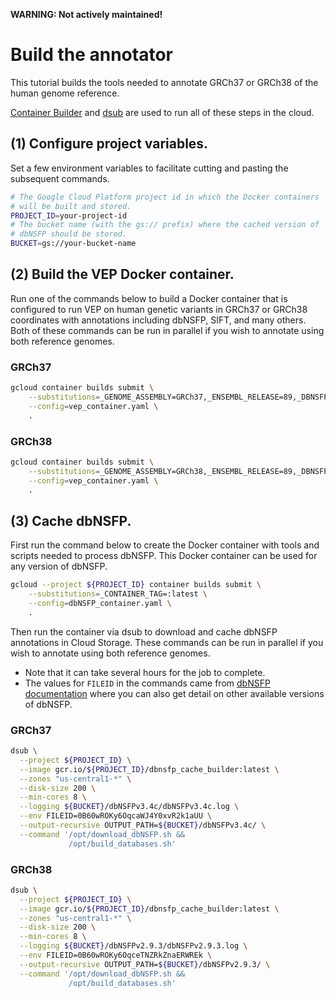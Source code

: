 **WARNING: Not actively maintained!**

Build the annotator
===================

This tutorial builds the tools needed to annotate GRCh37 or GRCh38 of the human
genome reference.

[Container Builder](https://cloud.google.com/container-builder/docs/overview)
and [dsub](https://github.com/googlegenomics/dsub) are used to run all of these
steps in the cloud.

## (1) Configure project variables.

Set a few environment variables to facilitate cutting and pasting the subsequent
commands.

``` bash
# The Google Cloud Platform project id in which the Docker containers
# will be built and stored.
PROJECT_ID=your-project-id
# The bucket name (with the gs:// prefix) where the cached version of
# dbNSFP should be stored.
BUCKET=gs://your-bucket-name
```

## (2) Build the VEP Docker container.

Run one of the commands below to build a Docker container that is configured to
run VEP on human genetic variants in GRCh37 or GRCh38 coordinates with
annotations including dbNSFP, SIFT, and many others. Both of these commands can
be run in parallel if you wish to annotate using both reference genomes.

### GRCh37

``` bash
gcloud container builds submit \
    --substitutions=_GENOME_ASSEMBLY=GRCh37,_ENSEMBL_RELEASE=89,_DBNSFP_BASE=${BUCKET}/dbNSFPv2.9.3/dbNSFP,_CONTAINER_SUFFIX=_89_grch37:latest \
    --config=vep_container.yaml \
    .
```

### GRCh38

``` bash
gcloud container builds submit \
    --substitutions=_GENOME_ASSEMBLY=GRCh38,_ENSEMBL_RELEASE=89,_DBNSFP_BASE=${BUCKET}/dbNSFPv3.4c/dbNSFP,_CONTAINER_SUFFIX=_89_grch38:latest \
    --config=vep_container.yaml \
    .
```
## (3) Cache dbNSFP.

First run the command below to create the Docker container with tools and
scripts needed to process dbNSFP. This Docker container can be used for any
version of dbNSFP.

``` bash
gcloud --project ${PROJECT_ID} container builds submit \
    --substitutions=_CONTAINER_TAG=:latest \
    --config=dbNSFP_container.yaml \
    .
```

Then run the container via dsub to download and cache dbNSFP annotations in
Cloud Storage. These commands can be run in parallel if you wish to annotate
using both reference genomes.

* Note that it can take several hours for the job to complete.
* The values for `FILEID` in the commands came
  from [dbNSFP documentation](https://sites.google.com/site/jpopgen/dbNSFP)
  where you can also get detail on other available versions of dbNSFP.

### GRCh37

``` bash
dsub \
  --project ${PROJECT_ID} \
  --image gcr.io/${PROJECT_ID}/dbnsfp_cache_builder:latest \
  --zones "us-central1-*" \
  --disk-size 200 \
  --min-cores 8 \
  --logging ${BUCKET}/dbNSFPv3.4c/dbNSFPv3.4c.log \
  --env FILEID=0B60wROKy6OqcaWJ4Y0xvR2k1aUU \
  --output-recursive OUTPUT_PATH=${BUCKET}/dbNSFPv3.4c/ \
  --command '/opt/download_dbNSFP.sh &&
             /opt/build_databases.sh'
```

### GRCh38

``` bash
dsub \
  --project ${PROJECT_ID} \
  --image gcr.io/${PROJECT_ID}/dbnsfp_cache_builder:latest \
  --zones "us-central1-*" \
  --disk-size 200 \
  --min-cores 8 \
  --logging ${BUCKET}/dbNSFPv2.9.3/dbNSFPv2.9.3.log \
  --env FILEID=0B60wROKy6OqceTNZRkZnaERWREk \
  --output-recursive OUTPUT_PATH=${BUCKET}/dbNSFPv2.9.3/ \
  --command '/opt/download_dbNSFP.sh &&
             /opt/build_databases.sh'
```
